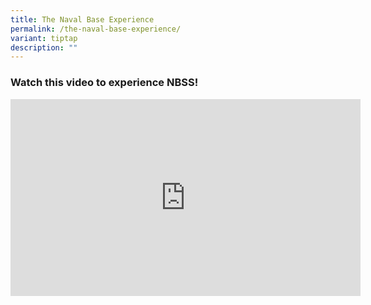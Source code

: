 ```yaml
---
title: The Naval Base Experience
permalink: /the-naval-base-experience/
variant: tiptap
description: ""
---
```

<h3>Watch this video to experience NBSS!</h3>
<div class="iframe-wrapper">
<iframe height="315" width="560" allowfullscreen="true" frameborder="0" src="https://www.youtube.com/embed/zUzuQ5IJQT8?si=YvBjy-dHT5F12sFu"></iframe>
</div>
<p></p>